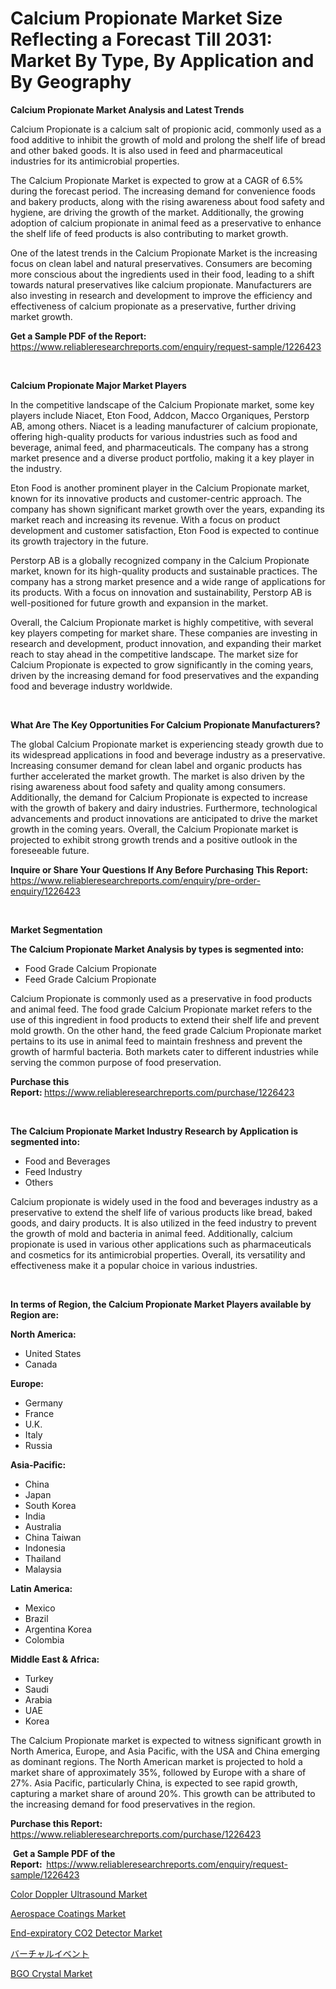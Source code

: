 <p><h1>Calcium Propionate Market Size Reflecting a Forecast Till 2031: Market By Type, By Application and By Geography</h1></p><p><strong>Calcium Propionate Market Analysis and Latest Trends</strong></p>
<p><p>Calcium Propionate is a calcium salt of propionic acid, commonly used as a food additive to inhibit the growth of mold and prolong the shelf life of bread and other baked goods. It is also used in feed and pharmaceutical industries for its antimicrobial properties.</p><p>The Calcium Propionate Market is expected to grow at a CAGR of 6.5% during the forecast period. The increasing demand for convenience foods and bakery products, along with the rising awareness about food safety and hygiene, are driving the growth of the market. Additionally, the growing adoption of calcium propionate in animal feed as a preservative to enhance the shelf life of feed products is also contributing to market growth.</p><p>One of the latest trends in the Calcium Propionate Market is the increasing focus on clean label and natural preservatives. Consumers are becoming more conscious about the ingredients used in their food, leading to a shift towards natural preservatives like calcium propionate. Manufacturers are also investing in research and development to improve the efficiency and effectiveness of calcium propionate as a preservative, further driving market growth.</p></p>
<p><strong>Get a Sample PDF of the Report:&nbsp;</strong> <a href="https://www.reliableresearchreports.com/enquiry/request-sample/1226423">https://www.reliableresearchreports.com/enquiry/request-sample/1226423</a></p>
<p>&nbsp;</p>
<p><strong>Calcium Propionate Major Market Players</strong></p>
<p><p>In the competitive landscape of the Calcium Propionate market, some key players include Niacet, Eton Food, Addcon, Macco Organiques, Perstorp AB, among others. Niacet is a leading manufacturer of calcium propionate, offering high-quality products for various industries such as food and beverage, animal feed, and pharmaceuticals. The company has a strong market presence and a diverse product portfolio, making it a key player in the industry.</p><p>Eton Food is another prominent player in the Calcium Propionate market, known for its innovative products and customer-centric approach. The company has shown significant market growth over the years, expanding its market reach and increasing its revenue. With a focus on product development and customer satisfaction, Eton Food is expected to continue its growth trajectory in the future.</p><p>Perstorp AB is a globally recognized company in the Calcium Propionate market, known for its high-quality products and sustainable practices. The company has a strong market presence and a wide range of applications for its products. With a focus on innovation and sustainability, Perstorp AB is well-positioned for future growth and expansion in the market.</p><p>Overall, the Calcium Propionate market is highly competitive, with several key players competing for market share. These companies are investing in research and development, product innovation, and expanding their market reach to stay ahead in the competitive landscape. The market size for Calcium Propionate is expected to grow significantly in the coming years, driven by the increasing demand for food preservatives and the expanding food and beverage industry worldwide.</p></p>
<p>&nbsp;</p>
<p><strong>What Are The Key Opportunities For Calcium Propionate Manufacturers?</strong></p>
<p><p>The global Calcium Propionate market is experiencing steady growth due to its widespread applications in food and beverage industry as a preservative. Increasing consumer demand for clean label and organic products has further accelerated the market growth. The market is also driven by the rising awareness about food safety and quality among consumers. Additionally, the demand for Calcium Propionate is expected to increase with the growth of bakery and dairy industries. Furthermore, technological advancements and product innovations are anticipated to drive the market growth in the coming years. Overall, the Calcium Propionate market is projected to exhibit strong growth trends and a positive outlook in the foreseeable future.</p></p>
<p><strong>Inquire or Share Your Questions If Any Before Purchasing This Report:</strong> <a href="https://www.reliableresearchreports.com/enquiry/pre-order-enquiry/1226423">https://www.reliableresearchreports.com/enquiry/pre-order-enquiry/1226423</a></p>
<p>&nbsp;</p>
<p><strong>Market Segmentation</strong></p>
<p><strong>The Calcium Propionate Market Analysis by types is segmented into:</strong></p>
<p><ul><li>Food Grade Calcium Propionate</li><li>Feed Grade Calcium Propionate</li></ul></p>
<p><p>Calcium Propionate is commonly used as a preservative in food products and animal feed. The food grade Calcium Propionate market refers to the use of this ingredient in food products to extend their shelf life and prevent mold growth. On the other hand, the feed grade Calcium Propionate market pertains to its use in animal feed to maintain freshness and prevent the growth of harmful bacteria. Both markets cater to different industries while serving the common purpose of food preservation.</p></p>
<p><strong>Purchase this Report:&nbsp;</strong><a href="https://www.reliableresearchreports.com/purchase/1226423">https://www.reliableresearchreports.com/purchase/1226423</a></p>
<p>&nbsp;</p>
<p><strong>The Calcium Propionate Market Industry Research by Application is segmented into:</strong></p>
<p><ul><li>Food and Beverages</li><li>Feed Industry</li><li>Others</li></ul></p>
<p><p>Calcium propionate is widely used in the food and beverages industry as a preservative to extend the shelf life of various products like bread, baked goods, and dairy products. It is also utilized in the feed industry to prevent the growth of mold and bacteria in animal feed. Additionally, calcium propionate is used in various other applications such as pharmaceuticals and cosmetics for its antimicrobial properties. Overall, its versatility and effectiveness make it a popular choice in various industries.</p></p>
<p>&nbsp;</p>
<p><strong>In terms of Region, the Calcium Propionate Market Players available by Region are:</strong></p>
<p>
    <p> <strong> North America: </strong>
        <ul>
            <li>United States</li>
            <li>Canada</li>
        </ul>
        </p> 
    <p> <strong> Europe: </strong>
        <ul>
            <li>Germany</li>
            <li>France</li>
            <li>U.K.</li>
            <li>Italy</li>
            <li>Russia</li>
        </ul>
        </p> 
    <p> <strong> Asia-Pacific: </strong>
        <ul>
            <li>China</li>
            <li>Japan</li>
            <li>South Korea</li>
            <li>India</li>
            <li>Australia</li>
            <li>China Taiwan</li>
            <li>Indonesia</li>
            <li>Thailand</li>
            <li>Malaysia</li>
        </ul>
        </p> 
    <p> <strong> Latin America: </strong>
        <ul>
            <li>Mexico</li>
            <li>Brazil</li>
            <li>Argentina Korea</li>
            <li>Colombia</li>
        </ul>
        </p> 
    <p> <strong> Middle East & Africa: </strong>
        <ul>
            <li>Turkey</li>
            <li>Saudi</li>
            <li>Arabia</li>
            <li>UAE</li>
            <li>Korea</li>
        </ul>
    </p>
    </p>
<p><p>The Calcium Propionate market is expected to witness significant growth in North America, Europe, and Asia Pacific, with the USA and China emerging as dominant regions. The North American market is projected to hold a market share of approximately 35%, followed by Europe with a share of 27%. Asia Pacific, particularly China, is expected to see rapid growth, capturing a market share of around 20%. This growth can be attributed to the increasing demand for food preservatives in the region.</p></p>
<p><strong>Purchase this Report: </strong><a href="https://www.reliableresearchreports.com/purchase/1226423">https://www.reliableresearchreports.com/purchase/1226423</a></p>
<p>&nbsp;<strong>Get a Sample PDF of the Report:&nbsp;&nbsp;</strong><a href="https://www.reliableresearchreports.com/enquiry/request-sample/1226423">https://www.reliableresearchreports.com/enquiry/request-sample/1226423</a></p>
<p><strong></strong></p>
<p><p><a href="https://issuu.com/reportprime-2/docs/color-doppler-ultrasound-market-size-2030.pptx">Color Doppler Ultrasound Market</a></p><p><a href="https://github.com/jaidynmorantestelletmjzya/Market-Research-Report-List-1/blob/main/aerospace-coatings-market.md">Aerospace Coatings Market</a></p><p><a href="https://issuu.com/reportprime-2/docs/end-expiratory-co2-detector-market-size-2030.pptx">End-expiratory CO2 Detector Market</a></p><p><a href="https://medium.com/@chloekessler01/%E4%BB%AE%E6%83%B3%E3%82%A4%E3%83%99%E3%83%B3%E3%83%88%E5%B8%82%E5%A0%B4%E8%A6%8F%E6%A8%A1%E3%81%8A%E3%82%88%E3%81%B3%E5%B8%82%E5%A0%B4%E5%8B%95%E5%90%91-%E5%AE%8C%E5%85%A8%E3%81%AA%E6%A5%AD%E7%95%8C%E6%A6%82%E8%A6%81-2024%E5%B9%B4%E3%81%8B%E3%82%892031%E5%B9%B4%E3%81%BE%E3%81%A7-1c4fbaeb93a2">バーチャルイベント</a></p><p><a href="https://github.com/juniordelafrance/Market-Research-Report-List-2/blob/main/bgo-crystal-market.md">BGO Crystal Market</a></p></p>